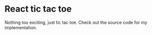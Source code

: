 # React tic tac toe

Nothing too exciting, just tic tac toe. Check out the source code for my implementation.
